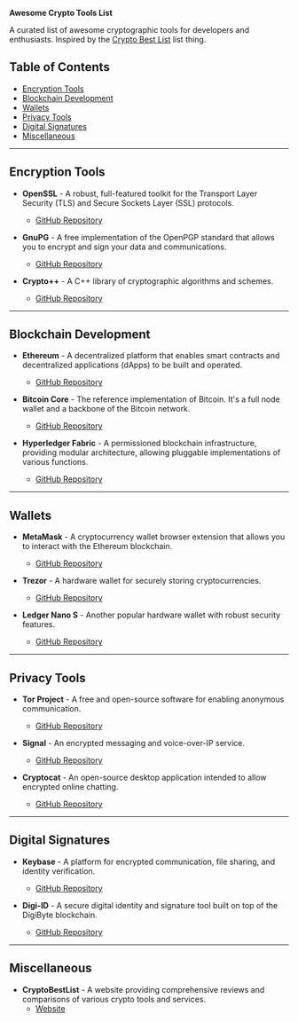 **Awesome Crypto Tools List**

A curated list of awesome cryptographic tools for developers and enthusiasts. 
Inspired by the [Crypto Best List](https://cryptobestlist.com/) list thing.


## Table of Contents

- [Encryption Tools](#encryption-tools)
- [Blockchain Development](#blockchain-development)
- [Wallets](#wallets)
- [Privacy Tools](#privacy-tools)
- [Digital Signatures](#digital-signatures)
- [Miscellaneous](#miscellaneous)

---

## Encryption Tools

- **OpenSSL** - A robust, full-featured toolkit for the Transport Layer Security (TLS) and Secure Sockets Layer (SSL) protocols.
  - [GitHub Repository](https://github.com/openssl/openssl)

- **GnuPG** - A free implementation of the OpenPGP standard that allows you to encrypt and sign your data and communications.
  - [GitHub Repository](https://github.com/gpg/gnupg)

- **Crypto++** - A C++ library of cryptographic algorithms and schemes.
  - [GitHub Repository](https://github.com/weidai11/cryptopp)

---

## Blockchain Development

- **Ethereum** - A decentralized platform that enables smart contracts and decentralized applications (dApps) to be built and operated.
  - [GitHub Repository](https://github.com/ethereum/go-ethereum)

- **Bitcoin Core** - The reference implementation of Bitcoin. It's a full node wallet and a backbone of the Bitcoin network.
  - [GitHub Repository](https://github.com/bitcoin/bitcoin)

- **Hyperledger Fabric** - A permissioned blockchain infrastructure, providing modular architecture, allowing pluggable implementations of various functions.
  - [GitHub Repository](https://github.com/hyperledger/fabric)

---

## Wallets

- **MetaMask** - A cryptocurrency wallet browser extension that allows you to interact with the Ethereum blockchain.
  - [GitHub Repository](https://github.com/MetaMask/metamask-extension)

- **Trezor** - A hardware wallet for securely storing cryptocurrencies.
  - [GitHub Repository](https://github.com/trezor)

- **Ledger Nano S** - Another popular hardware wallet with robust security features.
  - [GitHub Repository](https://github.com/LedgerHQ/ledger-live-desktop)

---

## Privacy Tools

- **Tor Project** - A free and open-source software for enabling anonymous communication.
  - [GitHub Repository](https://github.com/torproject)

- **Signal** - An encrypted messaging and voice-over-IP service.
  - [GitHub Repository](https://github.com/signalapp)

- **Cryptocat** - An open-source desktop application intended to allow encrypted online chatting.
  - [GitHub Repository](https://github.com/cryptocat/cryptocat)

---

## Digital Signatures

- **Keybase** - A platform for encrypted communication, file sharing, and identity verification.
  - [GitHub Repository](https://github.com/keybase/client)

- **Digi-ID** - A secure digital identity and signature tool built on top of the DigiByte blockchain.
  - [GitHub Repository](https://github.com/DigiByte-Core/digi-id)

---

## Miscellaneous

- **CryptoBestList** - A website providing comprehensive reviews and comparisons of various crypto tools and services.
  - [Website](https://cryptobestlist.com/category/crypto-tools/)

